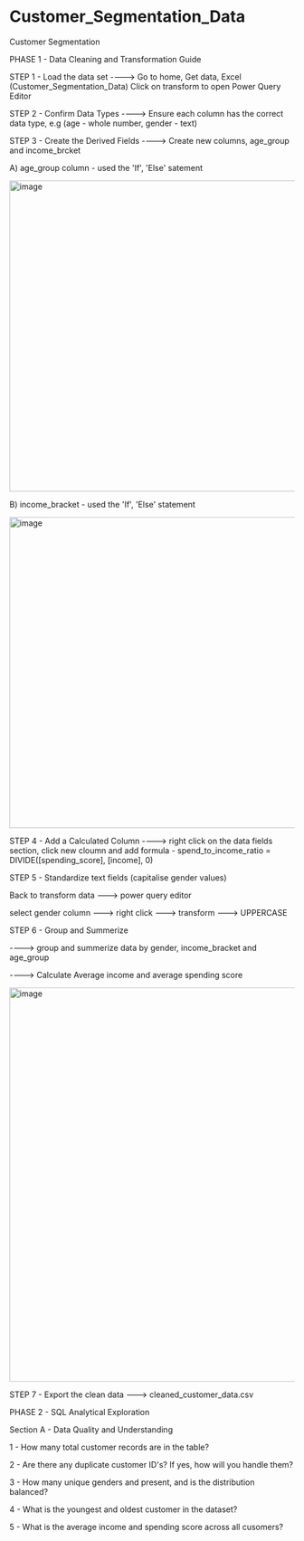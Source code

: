 # Customer_Segmentation_Data
Customer Segmentation 

PHASE 1 - Data Cleaning and Transformation Guide 



STEP 1 - Load the data set ----> Go to home, Get data, Excel (Customer_Segmentation_Data)
Click on transform to open Power Query Editor 

STEP 2 - Confirm Data Types ----> Ensure each column has the correct data type, e.g (age -  whole number, gender - text)

STEP 3 - Create the Derived Fields ----> Create new columns, age_group and income_brcket

A) age_group column - used the 'If', 'Else' satement 

<img width="875" height="550" alt="image" src="https://github.com/user-attachments/assets/70651cda-31a9-4f7f-aa4a-32eb0d7c60e4" />

  
B) income_bracket - used the 'If', 'Else' statement 

<img width="870" height="550" alt="image" src="https://github.com/user-attachments/assets/2eb291cd-b161-4b3a-b1dd-13e02e93905c" />


STEP 4 - Add a Calculated Column ----> right click on the data fields section, click new cloumn and add formula - spend_to_income_ratio = DIVIDE([spending_score], [income], 0)


STEP 5 - Standardize text fields (capitalise gender values) 

Back to transform data ---> power query editor 

select gender column ---> right click ---> transform ---> UPPERCASE 



STEP 6 - Group and Summerize 

----> group and summerize data by gender, income_bracket and age_group


----> Calculate Average income and average spending score 


<img width="867" height="697" alt="image" src="https://github.com/user-attachments/assets/30dec961-d6e9-47c8-abce-40d5eed3c7cb" />





STEP 7 - Export the clean data ---> cleaned_customer_data.csv




PHASE 2 - SQL Analytical Exploration 

Section A - Data Quality and Understanding 

1 - How many total customer records are in the table?


2 - Are there any duplicate customer ID's? If yes, how will you handle them?


3 - How many unique genders and present, and is the distribution balanced?


4 - What is the youngest and oldest customer in the dataset?


5 - What is the average income and spending score across all cusomers? 

















